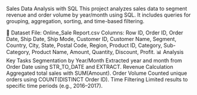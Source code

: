 Sales Data Analysis with SQL
This project analyzes sales data to segment revenue and order volume by year/month using SQL. It includes queries for grouping, aggregation, sorting, and time-based filtering.

📁 Dataset
File: Online_Sale Report.csv
Columns:
Row ID, Order ID, Order Date, Ship Date, Ship Mode, Customer ID, Customer Name, Segment, Country, City, State, Postal Code, Region, Product ID, Category, Sub-Category, Product Name, Amount, Quantity, Discount, Profit.
📊 Analysis
Key Tasks
Segmentation by Year/Month
Extracted year and month from Order Date using STR_TO_DATE and EXTRACT.
Revenue Calculation
Aggregated total sales with SUM(Amount).
Order Volume
Counted unique orders using COUNT(DISTINCT Order ID).
Time Filtering
Limited results to specific time periods (e.g., 2016–2017).
